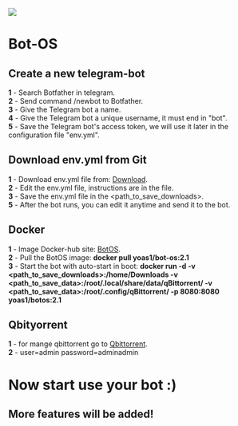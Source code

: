 ![](https://visitor-badge.glitch.me/badge?page_id=Yoas1.BotOs)
# Bot-OS
## Create a new telegram-bot ##
**1** - Search Botfather in telegram. <br />
**2** - Send command /newbot to Botfather. <br />
**3** - Give the Telegram bot a name. <br />
**4** - Give the Telegram bot a unique username, it must end in "bot". <br />
**5** - Save the Telegram bot's access token, we will use it later in the configuration file "env.yml". <br />


## Download env.yml from Git
**1** - Download env.yml file from: [Download](https://github.com/Yoas1/BotOS). <br />
**2** - Edit the env.yml file, instructions are in the file. <br />
**3** - Save the env.yml file in the <path_to_save_downloads>. <br />
**5** - After the bot runs, you can edit it anytime and send it to the bot. <br />


## Docker
**1** - Image Docker-hub site: [BotOS](https://hub.docker.com/r/yoas1/bot-os). <br />
**2** - Pull the BotOS image: **__docker pull yoas1/bot-os:2.1__** <br />
**3** - Start the bot with auto-start in boot: **docker run -d -v <path_to_save_downloads>:/home/Downloads -v <path_to_save_data>:/root/.local/share/data/qBittorrent/ -v <path_to_save_data>:/root/.config/qBittorrent/ -p 8080:8080 yoas1/botos:2.1**


## Qbityorrent
**1** - for mange qbittorrent go to [Qbittorrent](http://127.0.0.1:8080/). <br />
**2** - user=admin password=adminadmin


# Now start use your bot :)
## More features will be added!
